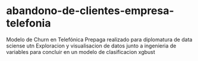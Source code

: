 # abandono-de-clientes-empresa-telefonia
Modelo de Churn en Telefónica Prepaga realizado para diplomatura de data sciense utn 
Exploracion y visualisacion de datos junto a ingenieria de variables para concluir en 
un modelo de clasificacion xgbust
